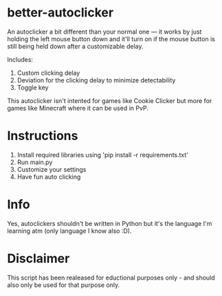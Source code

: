 # better-autoclicker
An autoclicker a bit different than your normal one — it works by just holding the left mouse button down and it'll turn on if the mouse button is still being held down after a customizable delay.

Includes:
1. Custom clicking delay
2. Deviation for the clicking delay to minimize detectability
3. Toggle key

This autoclicker isn't intented for games like Cookie Clicker but more for games like Minecraft where it can be used in PvP.

# Instructions
1. Install required libraries using 'pip install -r requirements.txt'
2. Run main.py
3. Customize your settings
4. Have fun auto clicking



# Info
Yes, autoclickers shouldn't be written in Python but it's the language I'm learning atm (only language I know also :D).

# Disclaimer
This script has been realeased for eductional purposes only - and should also only be used for that purpose only.
